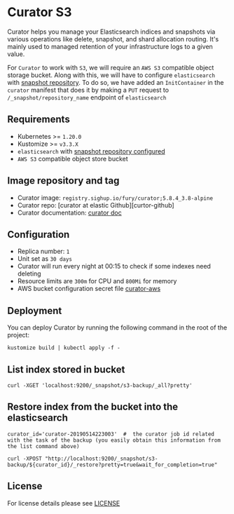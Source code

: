 # Curator S3

<!-- <KFD-DOCS> -->

Curator helps you manage your Elasticsearch indices and snapshots via various
operations like delete, snapshot, and shard allocation routing. It's mainly used
to managed retention of your infrastructure logs to a given value.

For `Curator` to work with `S3`, we will require an `AWS S3` compatible object
storage bucket. Along with this, we will have to configure `elasticsearch` with
[snapshot repository][snapshot-config]. To do so, we have added an
`InitContainer` in the `curator` manifest that does it by making a `PUT` request
to `/_snapshot/repository_name` endpoint of `elasticsearch`

## Requirements

- Kubernetes >= `1.20.0`
- Kustomize >= `v3.3.X`
- `elasticsearch` with [snapshot repository configured][snapshot-config]
- `AWS S3` compatible object store bucket

## Image repository and tag

* Curator image: `registry.sighup.io/fury/curator;5.8.4_3.8-alpine`
* Curator repo: [curator at elastic Github][curtor-github]
* Curator documentation: [curator doc][curator-doc]

## Configuration

- Replica number: `1`
- Unit set as `30 days`
- Curator will run every night at 00:15 to check if some indexes need deleting
- Resource limits are `300m` for CPU and `800Mi` for memory
- AWS bucket configuration secret file [curator-aws](s3-curator-credentials.env)

## Deployment

You can deploy Curator by running the following command in the root of the project:

```shell
kustomize build | kubectl apply -f -
```

## List index stored in bucket

```shell
curl -XGET 'localhost:9200/_snapshot/s3-backup/_all?pretty'
```

## Restore index from the bucket into the elasticsearch

```shell
curator_id='curator-20190514223003'  #  the curator job id related with the task of the backup (you easily obtain this information from the list command above)

curl -XPOST "http://localhost:9200/_snapshot/s3-backup/${curator_id}/_restore?pretty=true&wait_for_completion=true"
```

<!-- Links -->

[snapshot-config]: https://www.elastic.co/guide/en/cloud/current/ec-aws-custom-repository.html#ec-aws-custom-repository
[curator-github]: https://github.com/elastic/curator
[curator-doc]: https://www.elastic.co/guide/en/elasticsearch/client/curator/current/index.html

<!-- </KFD-DOCS> -->

## License

For license details please see [LICENSE](../../LICENSE)
